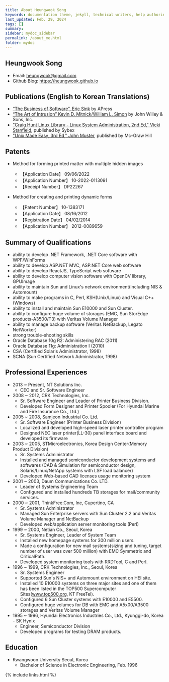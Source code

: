 ```yaml
---
title: About Heungwook Song
keywords: documentation theme, jekyll, technical writers, help authoring tools, hat replacements
last_updated: Feb. 29, 2024
tags: []
summary:
sidebar: mydoc_sidebar
permalink: /about_me.html
folder: mydoc
---
```




## Heungwook Song

- Email: heungwook@gmail.com
- Github Blog: https://heungwook.github.io

## Publications (English to Korean Translations)
- [“The Business of Software”, Eric Sink](https://www.yes24.com/Product/Goods/2597700) by APress
- [“The Art of Intrusion” Kevin D. Mitnick/William L. Simon](https://www.yes24.com/Product/Goods/1484500) by John Willey & Sons, Inc.
- ["Craig Hunt Linux Library - Linux System Administration, 2nd Ed," Vicki Stanfield](https://www.yes24.com/Product/Goods/389942), published by Sybex
- ["Unix Made Easy, 3rd Ed," John Muster](https://www.yes24.com/Product/Goods/352626), published by Mc-Graw Hill

## Patents

- Method for forming printed matter with multiple hidden images
    - 【Application Date】 09/06/2022
    - 【Application Number】 10-2022-0113091
    - 【Receipt Number】 DP22267

- Method for creating and printing dynamic forms
    - 【Patent Number】 10-1383171
    - 【Application Date】 08/16/2012
    - 【Registration Date】 04/02/2014
    - 【Application Number】 2012-0089659

## Summary of Qualifications

- ability to develop .NET Framework, .NET Core software with WPF/WinForms
- ability to develop ASP.NET MVC, ASP.NET Core web software
- ability to develop ReactJS, TypeScript web software
- ability to develop computer vision software with OpenCV library, GPUImage
- ability to maintain Sun and Linux's network environment(including NIS & Automount)
- ability to make programs in C, Perl, KSH(Unix/Linux) and Visual C++(Windows)
- ability to install and maintain Sun E10000 and Sun Cluster.
- ability to configure huge volume of storages (EMC, Sun StorEdge products-A3500/T3) 
with Veritas Volume Manager 
- ability to manage backup software (Veritas NetBackup, Legato NetWorker)
- strong trouble-shooting skills
- Oracle Database 10g R2: Administering RAC (2011)
- Oracle Database 11g: Administration I (2010)
- CSA (Certified Solaris Administrator, 1998)
- SCNA (Sun Certified Network Administrator, 1998)


## Professional Experiences
    
- 2013 ~ Present, NT Solutions Inc.
    - CEO and Sr. Software Engineer
- 2008 ~ 2012, CRK Technologies, Inc.
    - Sr. Software Engineer and Leader of Printer Business Division.
    - Developed Form Designer and Printer Spooler 
        (For Hyundai Marine and Fire Insurance Co., Ltd.)
- 2005 ~ 2008, Samjeon Industrial Co. Ltd.
    - Sr. Software Engineer (Printer Business Division)
    - Localized and developed high-speed laser printer controller program
    - Designed NEC laser printer(LL-30) panel interface board and developed its firmware
- 2003 ~ 2005, STMicroelectronics, Korea Design Center(Memory Product Division)
    - Sr. Systems Administrator
    - Installed and managed semiconductor development systems and softwares
        (CAD & Simulation for semiconductor design, Solaris/Linux/NetApp systems with LSF load balancer)
    - Developed Web-based CAD licenses usage monitoring system
- 2001 ~ 2003, Daum Communications Co. LTD.
    - Leader of Systems Engineering Team
    - Configured and installed hundreds TB storages for mail/community services.
- 2000 ~ 2001, ThinkFree.Com, Inc, Cupertino, CA
    - Sr. Systems Administrator
    - Managed Sun Enterprise servers with Sun Cluster 2.2 and Veritas Volume Manager and NetBackup
    - Developed web/application server monitoring tools (Perl)
- 1999 ~ 2000, Netian Co., Seoul, Korea
    - Sr. Systems Engineer, Leader of System Team
    - Installed new homepage systems for 300 million users.
    - Made a configuration for new mail systems(sizing and tuning, target number of user was over 500 million) with EMC Symmetrix and CriticalPath.
    - Developed system monitoring tools with RRDTool, C and Perl.
- 1996 ~ 1999, CRK Technologies, Inc., Seoul, Korea
    - Sr. Systems Engineer
    - Supported Sun's NIS+ and Automount environment on HEI site.
    - Installed 10 E10000 systems on three major sites and one of them has been listed in the TOP500 Supercomputer Sites(www.top500.org, KT FreeTel).
    - Configured 6 Sun Cluster systems with E10000 and E5500.
    - Configured huge volumes for DB with EMC and A5x00/A3500 storages and Veritas Volume Manager
- 1995 ~ 1996, Hyundai Electronics Industries Co., Ltd., Kyunggi-do, Korea -  SK Hynix
    - Engineer, Semiconductor Division
    - Developed programs for testing DRAM products.

## Education
- Kwangwoon University Seoul, Korea
    - Bachelor of Science in Electronic Engineering, Feb. 1996



{% include links.html %}

